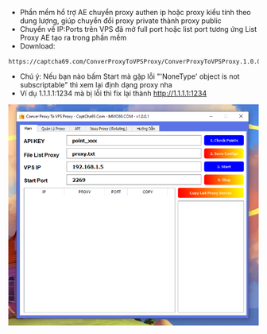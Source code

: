 

- Phần mềm hổ trợ AE chuyển proxy authen ip hoặc proxy kiểu tính theo dung lượng, giúp chuyển đổi proxy private thành proxy public
- Chuyển về IP:Ports trên VPS đã mở full port hoặc list port tương ứng List Proxy AE tạo ra trong phần mềm
- Download:
```
https://captcha69.com/ConverProxyToVPSProxy/ConverProxyToVPSProxy.1.0.0.1.rar
```
- Chú ý: Nếu bạn nào bấm Start mà gặp lỗi "'NoneType' object is not subscriptable" thì xem lại định dạng proxy nha
- Ví dụ 1.1.1.1:1234 mà bị lỗi thì fix lại thành http://1.1.1.1:1234

![ConverProxy](conver-proxy.png)

